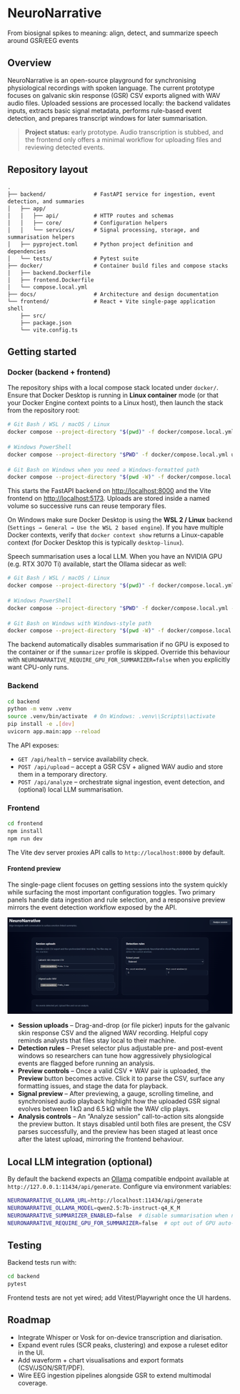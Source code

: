 # NeuroNarrative
From biosignal spikes to meaning: align, detect, and summarize speech around GSR/EEG events

## Overview
NeuroNarrative is an open-source playground for synchronising physiological recordings with spoken language.
The current prototype focuses on galvanic skin response (GSR) CSV exports aligned with WAV audio files.
Uploaded sessions are processed locally: the backend validates inputs, extracts basic signal metadata,
performs rule-based event detection, and prepares transcript windows for later summarisation.

> **Project status:** early prototype. Audio transcription is stubbed, and the frontend only offers a minimal
> workflow for uploading files and reviewing detected events.

## Repository layout
```
.
├── backend/               # FastAPI service for ingestion, event detection, and summaries
│   ├── app/
│   │   ├── api/           # HTTP routes and schemas
│   │   ├── core/          # Configuration helpers
│   │   └── services/      # Signal processing, storage, and summarisation helpers
│   ├── pyproject.toml     # Python project definition and dependencies
│   └── tests/             # Pytest suite
├── docker/                # Container build files and compose stacks
│   ├── backend.Dockerfile
│   ├── frontend.Dockerfile
│   └── compose.local.yml
├── docs/                  # Architecture and design documentation
└── frontend/              # React + Vite single-page application shell
    ├── src/
    ├── package.json
    └── vite.config.ts
```

## Getting started

### Docker (backend + frontend)

The repository ships with a local compose stack located under `docker/`. Ensure that Docker Desktop
is running in **Linux container** mode (or that your Docker Engine context points to a Linux host),
then launch the stack from the repository root:

```bash
# Git Bash / WSL / macOS / Linux
docker compose --project-directory "$(pwd)" -f docker/compose.local.yml up --build

# Windows PowerShell
docker compose --project-directory "$PWD" -f docker/compose.local.yml up --build

# Git Bash on Windows when you need a Windows-formatted path
docker compose --project-directory "$(pwd -W)" -f docker/compose.local.yml up --build
```

This starts the FastAPI backend on <http://localhost:8000> and the Vite frontend on
<http://localhost:5173>. Uploads are stored inside a named volume so successive runs can reuse
temporary files.

On Windows make sure Docker Desktop is using the **WSL 2 / Linux** backend (`Settings → General → Use the WSL 2 based engine`).
If you have multiple Docker contexts, verify that `docker context show` returns a Linux-capable
context (for Docker Desktop this is typically `desktop-linux`).

Speech summarisation uses a local LLM. When you have an NVIDIA GPU (e.g. RTX 3070 Ti) available, start
the Ollama sidecar as well:

```bash
# Git Bash / WSL / macOS / Linux
docker compose --project-directory "$(pwd)" -f docker/compose.local.yml --profile summarizer up --build

# Windows PowerShell
docker compose --project-directory "$PWD" -f docker/compose.local.yml --profile summarizer up --build

# Git Bash on Windows with Windows-style path
docker compose --project-directory "$(pwd -W)" -f docker/compose.local.yml --profile summarizer up --build
```

The backend automatically disables summarisation if no GPU is exposed to the container or if the
`summarizer` profile is skipped. Override this behaviour with
`NEURONARRATIVE_REQUIRE_GPU_FOR_SUMMARIZER=false` when you explicitly want CPU-only runs.

### Backend
```bash
cd backend
python -m venv .venv
source .venv/bin/activate  # On Windows: .venv\\Scripts\\activate
pip install -e .[dev]
uvicorn app.main:app --reload
```

The API exposes:
- `GET /api/health` – service availability check.
- `POST /api/upload` – accept a GSR CSV + aligned WAV audio and store them in a temporary directory.
- `POST /api/analyze` – orchestrate signal ingestion, event detection, and (optional) local LLM summarisation.

### Frontend
```bash
cd frontend
npm install
npm run dev
```

The Vite dev server proxies API calls to `http://localhost:8000` by default.

#### Frontend preview
The single-page client focuses on getting sessions into the system quickly while surfacing the
most important configuration toggles. Two primary panels handle data ingestion and rule selection,
and a responsive preview mirrors the event detection workflow exposed by the API.

![NeuroNarrative upload and rule selection interface](docs/images/frontend-overview.png)

* **Session uploads** – Drag-and-drop (or file picker) inputs for the galvanic skin response CSV and
  the aligned WAV recording. Helpful copy reminds analysts that files stay local to their machine.
* **Detection rules** – Preset selector plus adjustable pre- and post-event windows so researchers can
  tune how aggressively physiological events are flagged before running an analysis.
* **Preview controls** – Once a valid CSV + WAV pair is uploaded, the **Preview** button becomes
  active. Click it to parse the CSV, surface any formatting issues, and stage the data for playback.
* **Signal preview** – After previewing, a gauge, scrolling timeline, and synchronised audio playback
  highlight how the uploaded GSR signal evolves between 1 kΩ and 6.5 kΩ while the WAV clip plays.
* **Analysis controls** – An “Analyze session” call-to-action sits alongside the preview button. It
  stays disabled until both files are present, the CSV parses successfully, and the preview has been
  staged at least once after the latest upload, mirroring the frontend behaviour.

## Local LLM integration (optional)
By default the backend expects an [Ollama](https://ollama.com/) compatible endpoint available at
`http://127.0.0.1:11434/api/generate`. Configure via environment variables:
```bash
NEURONARRATIVE_OLLAMA_URL=http://localhost:11434/api/generate
NEURONARRATIVE_OLLAMA_MODEL=qwen2.5:7b-instruct-q4_K_M
NEURONARRATIVE_SUMMARIZER_ENABLED=false  # disable summarisation when no local model is running
NEURONARRATIVE_REQUIRE_GPU_FOR_SUMMARIZER=false  # opt out of GPU auto-detection guard
```

## Testing
Backend tests run with:
```bash
cd backend
pytest
```

Frontend tests are not yet wired; add Vitest/Playwright once the UI hardens.

## Roadmap
- Integrate Whisper or Vosk for on-device transcription and diarisation.
- Expand event rules (SCR peaks, clustering) and expose a ruleset editor in the UI.
- Add waveform + chart visualisations and export formats (CSV/JSON/SRT/PDF).
- Wire EEG ingestion pipelines alongside GSR to extend multimodal coverage.
